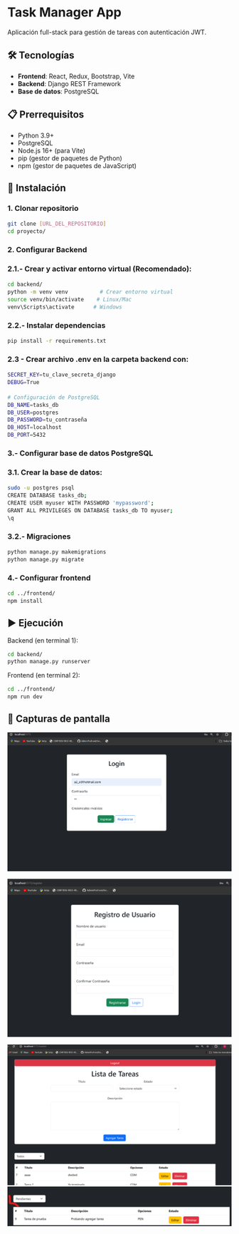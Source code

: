 # Task Manager App

Aplicación full-stack para gestión de tareas con autenticación JWT.

## 🛠️ Tecnologías
- **Frontend**: React, Redux, Bootstrap, Vite
- **Backend**: Django REST Framework
- **Base de datos**: PostgreSQL

## 📋 Prerrequisitos
- Python 3.9+
- PostgreSQL
- Node.js 16+ (para Vite)
- pip (gestor de paquetes de Python)
- npm (gestor de paquetes de JavaScript)

## 🚀 Instalación

### 1. Clonar repositorio
```bash
git clone [URL_DEL_REPOSITORIO]
cd proyecto/
```

### 2. Configurar Backend
### 2.1.- Crear y activar entorno virtual (Recomendado):
```bash
cd backend/
python -m venv venv          # Crear entorno virtual
source venv/bin/activate    # Linux/Mac
venv\Scripts\activate      # Windows
```
### 2.2.- Instalar dependencias
```bash
pip install -r requirements.txt
```
### 2.3 - Crear archivo .env en la carpeta backend con:
```bash
SECRET_KEY=tu_clave_secreta_django
DEBUG=True

# Configuración de PostgreSQL
DB_NAME=tasks_db
DB_USER=postgres
DB_PASSWORD=tu_contraseña
DB_HOST=localhost
DB_PORT=5432
```

### 3.- Configurar base de datos PostgreSQL
### 3.1. Crear la base de datos:
```bash
sudo -u postgres psql
CREATE DATABASE tasks_db;
CREATE USER myuser WITH PASSWORD 'mypassword';
GRANT ALL PRIVILEGES ON DATABASE tasks_db TO myuser;
\q
```
### 3.2.- Migraciones
```bash
python manage.py makemigrations
python manage.py migrate
```

### 4.- Configurar frontend
```bash
cd ../frontend/
npm install
```
## ▶️ Ejecución
Backend (en terminal 1):
```bash
cd backend/
python manage.py runserver
```
Frontend (en terminal 2):
```bash
cd ../frontend/
npm run dev
```

## 📸 Capturas de pantalla
![Login](imagenes-proyecto/login.png)  

![Register](imagenes-proyecto/register.png)  

![Panel](imagenes-proyecto/tasklist.png) 
![Panel](imagenes-proyecto/tasklist2.png)  


















